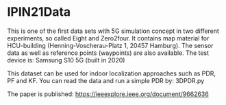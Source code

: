 # IPIN21Data

This is one of the first data sets with 5G simulation concept in two different experiments, so called Eight and Zero2four. 
It contains map material for HCU-building (Henning-Voscherau-Platz 1, 20457 Hamburg).
The sensor data as well as reference points (waypoints) are also available. The test device is: Samsung S10 5G (built in 2020)

This dataset can be used for indoor localization approaches such as PDR, PF and KF.
You can read the data and run a simple PDR by: 3DPDR.py


The paper is published: https://ieeexplore.ieee.org/document/9662636
